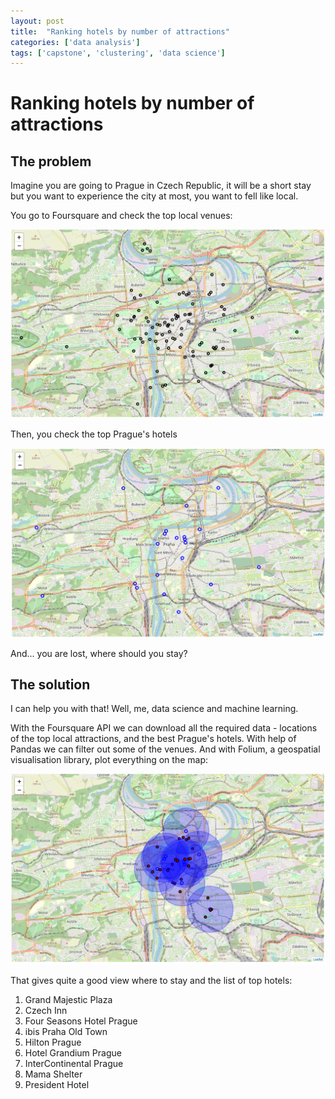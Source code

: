 ```yaml
---
layout: post
title:  "Ranking hotels by number of attractions"
categories: ['data analysis']
tags: ['capstone', 'clustering', 'data science']
---
```


Ranking hotels by number of attractions
================================================================================

The problem
--------------------------------------------------------------------------------

Imagine you are going to Prague in Czech Republic, it will be a short stay but 
you want to experience the city at most, you want to fell like local.

You go to Foursquare and check the top local venues:

![Map of top attractions](img/2019-01-07-23-09-36.png)

Then, you check the top Prague's hotels

![Map of top hotels](img/2019-01-07-23-40-52.png)

And... you are lost, where should you stay?

The solution
--------------------------------------------------------------------------------

I can help you with that! Well, me, data science and machine learning.

With the Foursquare API we can download all the required data - locations of the
top local attractions, and the best Prague's hotels. With help of Pandas we can
filter out some of the venues. And with Folium, a geospatial visualisation 
library, plot everything on the map:

![Map of top attractions around top X hotels](img/2019-01-08-21-21-40.png)

That gives quite a good view where to stay and the list of top hotels:

1. Grand Majestic Plaza
1. Czech Inn
1. Four Seasons Hotel Prague
1. ibis Praha Old Town
1. Hilton Prague
1. Hotel Grandium Prague
1. InterContinental Prague
1. Mama Shelter
1. President Hotel

